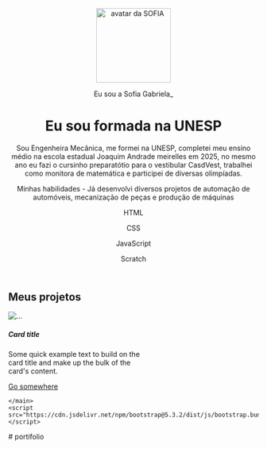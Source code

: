 <!DOCTYPE html>
<html lang="pt-br">

<head>
    <meta charset="UTF-8">
    <meta name="viewport" content="width=device-width, initial-scale=1.0">
    <link href="https://cdn.jsdelivr.net/npm/bootstrap@5.3.2/dist/css/bootstrap.min.css" rel="stylesheet">
    <link rel="stylesheet" href="style.css">
    <title>Meu portfólio</title>
</head>

<body>
    <header class="container text-center">
        <img src="img/avatar-perfil.png" alt="avatar da SOFIA" class="rounded-circle" width="150" height="150" srcset="">
        <p class="lead">Eu sou a Sofia Gabriela_</p>
        <h1>Eu sou formada na UNESP</h1>
        <p>Sou Engenheira Mecânica, me formei na UNESP, completei meu ensino médio na escola estadual Joaquim Andrade meirelles em 2025, no mesmo ano eu fazi o cursinho preparatótio para o vestibular CasdVest, trabalhei como monitora de matemática e participei de diversas olimpíadas.</p>
        <p>Minhas habilidades
        - Já desenvolvi diversos projetos de automação de automóveis, mecanização de peças e produção de máquinas</p>
        <div>
            <p class="badge bg-secondary">HTML</p>
            <p class="badge bg-secondary">CSS</p>
            <p class="badge bg-secondary">JavaScript</p>
            <p class="badge bg-secondary">Scratch</p>
        </div>
    </header>
    <main class="container">
        <h2>Meus projetos</h2>
        <div class="row">
            <div class="col-md-4">
                <div class="card" style="width: 18rem;">
                    <img src="..." class="card-img-top" alt="...">
                    <div class="card-body">
                      <h5 class="card-title">Card title</h5>
                      <p class="card-text">Some quick example text to build on the card title and make up the bulk of the card's content.</p>
                      <a href="#" class="btn btn-primary">Go somewhere</a>
                    </div>
                  </div>
            </div>
        </div>

    </main>
    <script src="https://cdn.jsdelivr.net/npm/bootstrap@5.3.2/dist/js/bootstrap.bundle.min.js"></script>
</body>

</html># portifolio
